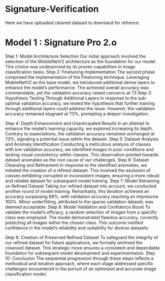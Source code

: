 # Signature-Verification
Here we have uploaded cleaned dataset to downlaod for refrence. 

# Model 1 : Signature Pro 2.o
Step 1: Model Architecture Selection
Our initial approach involved the selection of the MobileNetV2 architecture as the foundation
for our model. This choice was underpinned by its proven capabilities in image classification
tasks.
Step 2: Finetuning Implementation
The second phase comprised the implementation of the Finetuning technique. Leveraging
MobileNetV2 as the base model, we introduced additional dense layers to enhance the model’s
performance. The achieved overall accuracy was commendable, yet the validation accuracy
raised concerns at 73
Step 3: Hypothesis Testing Through Additional Layers
In response to the sub-optimal validation accuracy, we tested the hypothesis that further
training through additional layers could address the issue. However, the validation accuracy
remained stagnant at 73%, prompting a deeper investigation.

Step 4: Depth Enhancement and Unanticipated Results
In an attempt to enhance the model’s learning capacity, we explored increasing its depth.
Contrary to expectations, the validation accuracy remained unchanged at 73%, signaling a
potential issue within the dataset.
Step 5: Dataset Analysis and Anomaly Identification
Conducting a meticulous analysis of classes with low validation accuracy, we identified images
in poor conditions and lacking visual consistency within classes. This observation pointed
towards dataset anomalies as the root cause of our challenges.
Step 6: Dataset Cleansing and Refinement
In response to the identified anomalies, we initiated the creation of a refined dataset. This
involved the exclusion of classes exhibiting corrupted or inconsistent images, ensuring a more
robust and reliable dataset for subsequent model training.
Step 7: Model Retraining on Refined Dataset
Taking our refined dataset into account, we conducted another round of model training.
Remarkably, this iteration achieved an accuracy surpassing 98%, with validation accuracy
reaching an impressive 100%. Minor underfitting, attributed to the sparse validation dataset,
was deemed acceptable.
Step 8: Model Validation and Confidence Boost
To validate the model’s efficacy, a random selection of images from a specific class was
employed. The model demonstrated flawless accuracy, correctly predicting all images within
the chosen class. This outcome instilled confidence in the model’s reliability and suitability
for diverse datasets.

Step 9: Creation of Preserved Refined Dataset
To safeguard the integrity of our refined dataset for future applications, we formally archived
the cleansed dataset. This strategic move ensures a consistent and dependable foundation
for subsequent model development and experimentation.
Step 10: Conclusion
The sequential progression through these steps reflects a methodical and iterative approach,
where each stage addressed specific challenges encountered in the pursuit of an optimized
and accurate image classification model.
